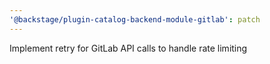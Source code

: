 ```yaml
---
'@backstage/plugin-catalog-backend-module-gitlab': patch
---
```


Implement retry for GitLab API calls to handle rate limiting
